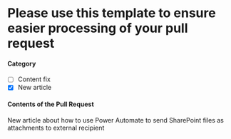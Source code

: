 # Please use this template to ensure easier processing of your pull request

#### Category

- [ ] Content fix
- [x] New article

#### Contents of the Pull Request

New article about how to use Power Automate to send SharePoint files as attachments to external recipient